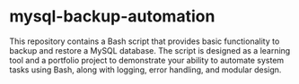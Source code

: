 # mysql-backup-automation
This repository contains a Bash script that provides basic functionality to backup and restore a MySQL database. The script is designed as a learning tool and a portfolio project to demonstrate your ability to automate system tasks using Bash, along with logging, error handling, and modular design.
